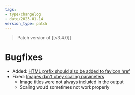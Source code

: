 ```yaml
---
tags:
- type/changelog
- date/2023-01-14
version_type: patch
---
```


> Patch version of [[v3.4.0]]

# Bugfixes
- Added: [HTML prefix should also be added to favicon href](https://github.com/obsidian-html/obsidian-html/issues/546)
- Fixed: [Images don't obey scaling parameters](https://github.com/obsidian-html/obsidian-html/issues/528)
	- Image titles were not always included in the output
	- Scaling would sometimes not work properly